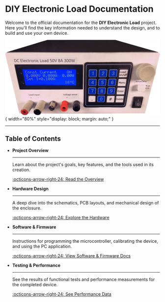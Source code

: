 # DIY Electronic Load Documentation

Welcome to the official documentation for the **DIY Electronic Load** project. Here you'll find the key information needed to understand the design, and to build and use your own device.

![Hero Image](img/front-no-background.png){ width="80%" style="display: block; margin: auto;" }

---

## Table of Contents

<div class="grid cards" markdown>

-   __Project Overview__

    ---
    Learn about the project's goals, key features, and the tools used in its creation.

    [:octicons-arrow-right-24: Read the Overview](overview.md)

-   __Hardware Design__

    ---
    A deep dive into the schematics, PCB layouts, and mechanical design of the enclosure.

    [:octicons-arrow-right-24: Explore the Hardware](hardware-design.md)

-   __Software & Firmware__

    ---
    Instructions for programming the microcontroller, calibrating the device, and using the PC application.

    [:octicons-arrow-right-24: View Software & Firmware Docs](software.md)

-   __Testing & Performance__

    ---
    See the results of functional tests and performance measurements for the completed device.

    [:octicons-arrow-right-24: See Performance Data](testing-performance.md)

</div>
